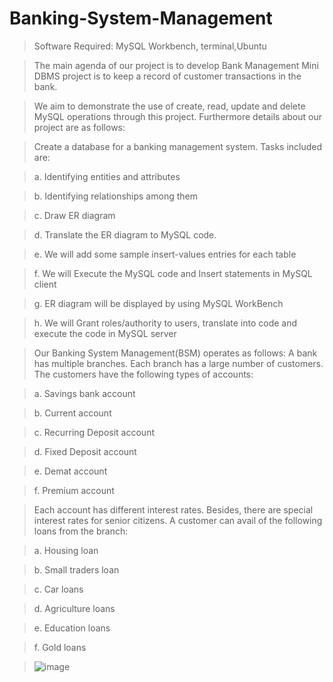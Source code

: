 # Banking-System-Management

> Software Required: MySQL Workbench, terminal,Ubuntu

>The main agenda of our project is to develop Bank Management Mini DBMS project is to keep a record of customer transactions in the bank.

>We aim to demonstrate the use of create, read, update and delete MySQL operations through this project. Furthermore details about our project are as follows:

>Create a database for a banking management system. Tasks included are:

>a. Identifying entities and attributes

>b. Identifying relationships among them

>c. Draw ER diagram

>d. Translate the ER diagram to MySQL code. 

>e. We will add some sample insert-values entries for each table

>f. We will Execute the MySQL code and Insert statements in MySQL client

>g. ER diagram will be displayed by using MySQL WorkBench

>h. We will Grant roles/authority to users, translate into code and execute the code in MySQL server

>Our Banking System Management(BSM) operates as follows: A bank has multiple branches. Each branch has a large number of customers. The customers have the following types of accounts:

>a. Savings bank account

>b. Current account

>c. Recurring Deposit account

>d. Fixed Deposit account

>e. Demat account

>f. Premium account

>Each account has different interest rates. Besides, there are special interest rates for senior citizens. A customer can avail of the following loans from the branch:

>a. Housing loan

>b. Small traders loan

>c. Car loans

>d. Agriculture loans

>e. Education loans

>f. Gold loans

> ![image](https://user-images.githubusercontent.com/93217093/158013497-cb25f131-103c-4075-bb11-7e9dc6cae457.png)



